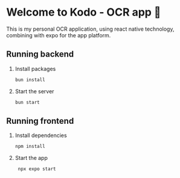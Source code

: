 # Welcome to Kodo - OCR app 👋

This is my personal OCR application, using react native technology, combining with expo for the app platform.

## Running backend

1. Install packages

    ```bash
    bun install
    ```

2. Start the server
    ```bash
    bun start
    ```

## Running frontend

1. Install dependencies

    ```bash
    npm install
    ```

2. Start the app

    ```bash
     npx expo start
    ```
